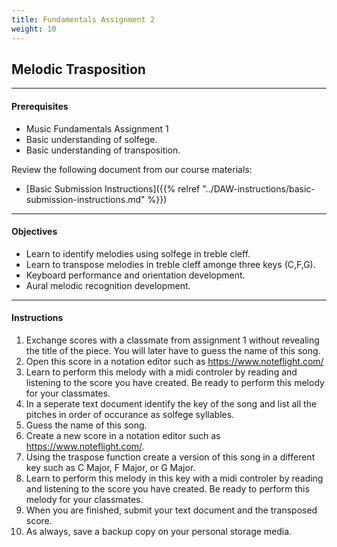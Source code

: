 ```yaml
---
title: Fundamentals Assignment 2
weight: 10
---
```

<!-- # Fundamentals Assignment 2 -->

## Melodic Trasposition

- - -

#### Prerequisites


* Music Fundamentals Assignment 1
* Basic understanding of solfege.
* Basic understanding of transposition.

Review the following document from our course materials:

* \[Basic Submission Instructions]({{% relref "../DAW-instructions/basic-submission-instructions.md" %}})

- - -

#### Objectives

* Learn to identify melodies using solfege in treble cleff.
* Learn to transpose melodies in treble cleff amonge three keys (C,F,G).
* Keyboard performance and orientation development.
* Aural melodic recognition development.

- - -

#### Instructions

1. Exchange scores with a classmate from assignment 1 without revealing the title of the piece.  You will later have to guess the name of this song.
2. Open this score in a notation editor such as https://www.noteflight.com/
3. Learn to perform this melody with a midi controler by reading and listening to the score you have created.  Be ready to perform this melody for your classmates.
4. In a seperate text document identify the key of the song and list all the pitches in order of occurance as solfege syllables.
5. Guess the name of this song.
6. Create a new score in a notation editor such as https://www.noteflight.com/.
7. Using the traspose function create a version of this song in a different key such as C Major, F Major, or G Major.
8. Learn to perform this melody in this key with a midi controler by reading and listening to the score you have created.  Be ready to perform this melody for your classmates.
9. When you are finished, submit your text document and the transposed score.
7. As always, save a backup copy on your personal storage media.

